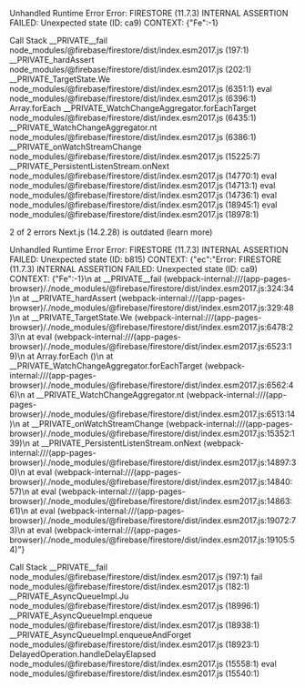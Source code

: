 Unhandled Runtime Error
Error: FIRESTORE (11.7.3) INTERNAL ASSERTION FAILED: Unexpected state (ID: ca9) CONTEXT: {"Fe":-1}

Call Stack
__PRIVATE__fail
node_modules/@firebase/firestore/dist/index.esm2017.js (197:1)
__PRIVATE_hardAssert
node_modules/@firebase/firestore/dist/index.esm2017.js (202:1)
__PRIVATE_TargetState.We
node_modules/@firebase/firestore/dist/index.esm2017.js (6351:1)
eval
node_modules/@firebase/firestore/dist/index.esm2017.js (6396:1)
Array.forEach
<anonymous>
__PRIVATE_WatchChangeAggregator.forEachTarget
node_modules/@firebase/firestore/dist/index.esm2017.js (6435:1)
__PRIVATE_WatchChangeAggregator.nt
node_modules/@firebase/firestore/dist/index.esm2017.js (6386:1)
__PRIVATE_onWatchStreamChange
node_modules/@firebase/firestore/dist/index.esm2017.js (15225:7)
__PRIVATE_PersistentListenStream.onNext
node_modules/@firebase/firestore/dist/index.esm2017.js (14770:1)
eval
node_modules/@firebase/firestore/dist/index.esm2017.js (14713:1)
eval
node_modules/@firebase/firestore/dist/index.esm2017.js (14736:1)
eval
node_modules/@firebase/firestore/dist/index.esm2017.js (18945:1)
eval
node_modules/@firebase/firestore/dist/index.esm2017.js (18978:1)




2 of 2 errors
Next.js (14.2.28) is outdated (learn more)

Unhandled Runtime Error
Error: FIRESTORE (11.7.3) INTERNAL ASSERTION FAILED: Unexpected state (ID: b815) CONTEXT: {"ec":"Error: FIRESTORE (11.7.3) INTERNAL ASSERTION FAILED: Unexpected state (ID: ca9) CONTEXT: {\"Fe\":-1}\n    at __PRIVATE__fail (webpack-internal:///(app-pages-browser)/./node_modules/@firebase/firestore/dist/index.esm2017.js:324:34)\n    at __PRIVATE_hardAssert (webpack-internal:///(app-pages-browser)/./node_modules/@firebase/firestore/dist/index.esm2017.js:329:48)\n    at __PRIVATE_TargetState.We (webpack-internal:///(app-pages-browser)/./node_modules/@firebase/firestore/dist/index.esm2017.js:6478:23)\n    at eval (webpack-internal:///(app-pages-browser)/./node_modules/@firebase/firestore/dist/index.esm2017.js:6523:19)\n    at Array.forEach (<anonymous>)\n    at __PRIVATE_WatchChangeAggregator.forEachTarget (webpack-internal:///(app-pages-browser)/./node_modules/@firebase/firestore/dist/index.esm2017.js:6562:46)\n    at __PRIVATE_WatchChangeAggregator.nt (webpack-internal:///(app-pages-browser)/./node_modules/@firebase/firestore/dist/index.esm2017.js:6513:14)\n    at __PRIVATE_onWatchStreamChange (webpack-internal:///(app-pages-browser)/./node_modules/@firebase/firestore/dist/index.esm2017.js:15352:139)\n    at __PRIVATE_PersistentListenStream.onNext (webpack-internal:///(app-pages-browser)/./node_modules/@firebase/firestore/dist/index.esm2017.js:14897:30)\n    at eval (webpack-internal:///(app-pages-browser)/./node_modules/@firebase/firestore/dist/index.esm2017.js:14840:57)\n    at eval (webpack-internal:///(app-pages-browser)/./node_modules/@firebase/firestore/dist/index.esm2017.js:14863:61)\n    at eval (webpack-internal:///(app-pages-browser)/./node_modules/@firebase/firestore/dist/index.esm2017.js:19072:73)\n    at eval (webpack-internal:///(app-pages-browser)/./node_modules/@firebase/firestore/dist/index.esm2017.js:19105:54)"}

Call Stack
__PRIVATE__fail
node_modules/@firebase/firestore/dist/index.esm2017.js (197:1)
fail
node_modules/@firebase/firestore/dist/index.esm2017.js (182:1)
__PRIVATE_AsyncQueueImpl.Ju
node_modules/@firebase/firestore/dist/index.esm2017.js (18996:1)
__PRIVATE_AsyncQueueImpl.enqueue
node_modules/@firebase/firestore/dist/index.esm2017.js (18938:1)
__PRIVATE_AsyncQueueImpl.enqueueAndForget
node_modules/@firebase/firestore/dist/index.esm2017.js (18923:1)
DelayedOperation.handleDelayElapsed
node_modules/@firebase/firestore/dist/index.esm2017.js (15558:1)
eval
node_modules/@firebase/firestore/dist/index.esm2017.js (15540:1)